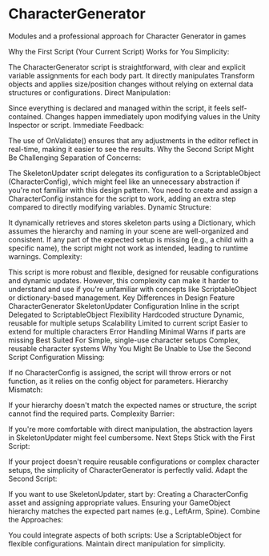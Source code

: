 # CharacterGenerator 
Modules and a professional approach for Character Generator in games

Why the First Script (Your Current Script) Works for You
Simplicity:

The CharacterGenerator script is straightforward, with clear and explicit variable assignments for each body part.
It directly manipulates Transform objects and applies size/position changes without relying on external data structures or configurations.
Direct Manipulation:

Since everything is declared and managed within the script, it feels self-contained.
Changes happen immediately upon modifying values in the Unity Inspector or script.
Immediate Feedback:

The use of OnValidate() ensures that any adjustments in the editor reflect in real-time, making it easier to see the results.
Why the Second Script Might Be Challenging
Separation of Concerns:

The SkeletonUpdater script delegates its configuration to a ScriptableObject (CharacterConfig), which might feel like an unnecessary abstraction if you're not familiar with this design pattern.
You need to create and assign a CharacterConfig instance for the script to work, adding an extra step compared to directly modifying variables.
Dynamic Structure:

It dynamically retrieves and stores skeleton parts using a Dictionary, which assumes the hierarchy and naming in your scene are well-organized and consistent.
If any part of the expected setup is missing (e.g., a child with a specific name), the script might not work as intended, leading to runtime warnings.
Complexity:

This script is more robust and flexible, designed for reusable configurations and dynamic updates.
However, this complexity can make it harder to understand and use if you're unfamiliar with concepts like ScriptableObject or dictionary-based management.
Key Differences in Design
Feature	CharacterGenerator	SkeletonUpdater
Configuration	Inline in the script	Delegated to ScriptableObject
Flexibility	Hardcoded structure	Dynamic, reusable for multiple setups
Scalability	Limited to current script	Easier to extend for multiple characters
Error Handling	Minimal	Warns if parts are missing
Best Suited For	Simple, single-use character setups	Complex, reusable character systems
Why You Might Be Unable to Use the Second Script
Configuration Missing:

If no CharacterConfig is assigned, the script will throw errors or not function, as it relies on the config object for parameters.
Hierarchy Mismatch:

If your hierarchy doesn't match the expected names or structure, the script cannot find the required parts.
Complexity Barrier:

If you're more comfortable with direct manipulation, the abstraction layers in SkeletonUpdater might feel cumbersome.
Next Steps
Stick with the First Script:

If your project doesn't require reusable configurations or complex character setups, the simplicity of CharacterGenerator is perfectly valid.
Adapt the Second Script:

If you want to use SkeletonUpdater, start by:
Creating a CharacterConfig asset and assigning appropriate values.
Ensuring your GameObject hierarchy matches the expected part names (e.g., LeftArm, Spine).
Combine the Approaches:

You could integrate aspects of both scripts:
Use a ScriptableObject for flexible configurations.
Maintain direct manipulation for simplicity.
